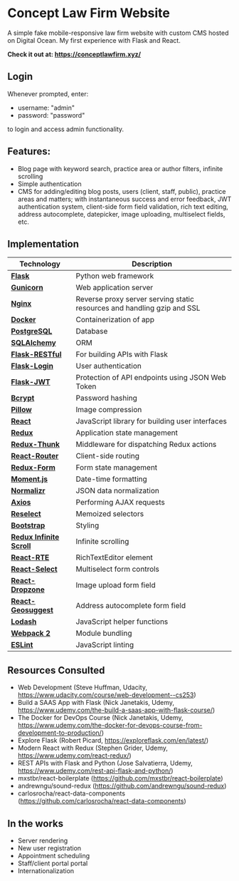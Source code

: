 # Concept Law Firm Website

A simple fake mobile-responsive law firm website with custom CMS hosted on Digital Ocean. My first experience with Flask and React.

<strong>Check it out at: https://conceptlawfirm.xyz/</strong>

## Login

Whenever prompted, enter:

- username: "admin"
- password: "password" 

to login and access admin functionality.

## Features:

- Blog page with keyword search, practice area or author filters, infinite scrolling
- Simple authentication
- CMS for adding/editing blog posts, users (client, staff, public), practice areas and matters; with instantaneous success and error feedback, JWT authentication system, client-side form field validation, rich text editing, address autocomplete, datepicker, image uploading, multiselect fields, etc.
 
## Implementation

| Technology | Description |
|------|-------------|
| [<b>Flask</b>](http://flask.pocoo.org/) |  Python web framework |
| [<b>Gunicorn</b>](http://gunicorn.org/) | Web application server |
| [<b>Nginx</b>](https://www.nginx.com/) | Reverse proxy server serving static resources and handling gzip and SSL |
| [<b>Docker</b>](https://www.docker.com/) | Containerization of app |
| [<b>PostgreSQL</b>](https://www.postgresql.org/) | Database |
| [<b>SQLAlchemy</b>](http://www.sqlalchemy.org/) | ORM |
| [<b>Flask-RESTful</b>](http://flask-restful-cn.readthedocs.io/en/0.3.4/) | For building APIs with Flask |
| [<b>Flask-Login</b>](https://pypi.python.org/pypi/Flask-Login) | User authentication |
| [<b>Flask-JWT</b>](https://pythonhosted.org/Flask-JWT/) | Protection of API endpoints using JSON Web Token |
| [<b>Bcrypt</b>](https://pypi.python.org/pypi/bcrypt/3.1.3) | Password hashing |
| [<b>Pillow</b>](https://python-pillow.org/) | Image compression |
| [<b>React</b>](https://facebook.github.io/react/) | JavaScript library for building user interfaces |
| [<b>Redux</b>](https://redux.js.org/docs/introduction/) | Application state management |
| [<b>Redux-Thunk</b>](https://github.com/gaearon/redux-thunk) | Middleware for dispatching Redux actions |
| [<b>React-Router</b>](https://github.com/ReactTraining/react-router) | Client-side routing |
| [<b>Redux-Form</b>](http://redux-form.com/) | Form state management |
| [<b>Moment.js</b>](https://momentjs.com/) | Date-time formatting |
| [<b>Normalizr</b>](https://github.com/paularmstrong/normalizr) | JSON data normalization |
| [<b>Axios</b>](https://github.com/mzabriskie/axios) | Performing AJAX requests |
| [<b>Reselect</b>](https://github.com/reactjs/reselect) | Memoized selectors |
| [<b>Bootstrap</b>](http://getbootstrap.com/) | Styling |
| [<b>Redux Infinite Scroll</b>](https://github.com/RealScout/redux-infinite-scroll) | Infinite scrolling |
| [<b>React-RTE</b>](https://github.com/sstur/react-rte) | RichTextEditor element |
| [<b>React-Select</b>](https://github.com/JedWatson/react-select) | Multiselect form controls |
| [<b>React-Dropzone</b>](https://github.com/okonet/react-dropzone) | Image upload form field |
| [<b>React-Geosuggest</b>](https://github.com/ubilabs/react-geosuggest) | Address autocomplete form field |
| [<b>Lodash</b>](https://lodash.com/) | JavaScript helper functions |
| [<b>Webpack 2</b>](https://webpack.github.io/) | Module bundling |
| [<b>ESLint</b>](http://eslint.org/) | JavaScript linting |

## Resources Consulted

- Web Development (Steve Huffman, Udacity, https://www.udacity.com/course/web-development--cs253)
- Build a SAAS App with Flask (Nick Janetakis, Udemy, https://www.udemy.com/the-build-a-saas-app-with-flask-course/)
- The Docker for DevOps Course (Nick Janetakis, Udemy, https://www.udemy.com/the-docker-for-devops-course-from-development-to-production/)
- Explore Flask (Robert Picard, https://exploreflask.com/en/latest/)
- Modern React with Redux (Stephen Grider, Udemy, https://www.udemy.com/react-redux/)
- REST APIs with Flask and Python (Jose Salvatierra, Udemy, https://www.udemy.com/rest-api-flask-and-python/)
- mxstbr/react-boilerplate (https://github.com/mxstbr/react-boilerplate)
- andrewngu/sound-redux (https://github.com/andrewngu/sound-redux)
- carlosrocha/react-data-components (https://github.com/carlosrocha/react-data-components)

## In the works

- Server rendering
- New user registration
- Appointment scheduling
- Staff/client portal portal
- Internationalization
